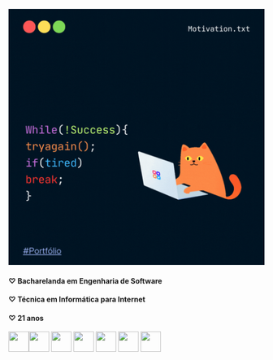 <p align="start">
 <a href="https://rebecavelasc0.github.io/PORTFOLIO/" target="_blank" ><img src="elements/readmerebecavelasco.gif" alt="readme-rebeca" width="532px" heigth="532px"></a>
</p>

#### ♡ Bacharelanda em Engenharia de Software 
#### ♡ Técnica em Informática para Internet
#### ♡ 21 anos

<div align="start">
 <img src="https://cdn.jsdelivr.net/gh/devicons/devicon/icons/html5/html5-plain-wordmark.svg" width="40" height="40" /><img src="https://cdn.jsdelivr.net/gh/devicons/devicon/icons/css3/css3-plain-wordmark.svg" width="40" height="40"/> <img src="https://cdn.jsdelivr.net/gh/devicons/devicon/icons/javascript/javascript-original.svg" width="40" height="40"/>
<img src="https://cdn.jsdelivr.net/gh/devicons/devicon/icons/bootstrap/bootstrap-original.svg" width="40" height="40"/>
<img src="https://cdn.jsdelivr.net/gh/devicons/devicon/icons/python/python-original-wordmark.svg" width="40" height="40"/>
<img src="https://cdn.jsdelivr.net/gh/devicons/devicon/icons/git/git-plain-wordmark.svg" width="40" height="40"/>
<img src="https://cdn.jsdelivr.net/gh/devicons/devicon/icons/mysql/mysql-original.svg" width="40" height="40"/>

</div>

## 
         



         

          

          
          
          
          
